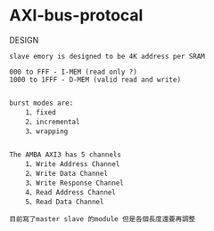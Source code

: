 # AXI-bus-protocal

DESIGN

    slave emory is designed to be 4K address per SRAM

    000 to FFF - I-MEM (read only ?)
    1000 to 1FFF - D-MEM (valid read and write)


    burst modes are:
        1、fixed
        2、incremental
        3、wrapping
    

    The AMBA AXI3 has 5 channels
        1、Write Address Channel
        2、Write Data Channel
        3、Write Response Channel
        4、Read Address Channel
        5、Read Data Channel

    目前寫了master slave 的module 但是各個長度還要再調整


